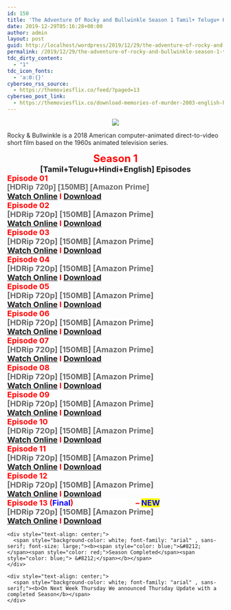 ```yaml
---
id: 150
title: 'The Adventure Of Rocky and Bullwinkle Season 1 Tamil+ Telugu+ Hindi+ English Episodes [Amazon Prime Tamil]'
date: 2019-12-29T05:16:28+00:00
author: admin
layout: post
guid: http://localhost/wordpress/2019/12/29/the-adventure-of-rocky-and-bullwinkle-season-1-tamil-telugu-hindi-english-episodes-amazon-prime-tamil/
permalink: /2019/12/29/the-adventure-of-rocky-and-bullwinkle-season-1-tamil-telugu-hindi-english-episodes-amazon-prime-tamil/
tdc_dirty_content:
  - "1"
tdc_icon_fonts:
  - 'a:0:{}'
cyberseo_rss_source:
  - https://themoviesflix.co/feed/?paged=13
cyberseo_post_link:
  - https://themoviesflix.co/download-memories-of-murder-2003-english-hindi-480p-720p-1080p/
---
```

<div dir="ltr" style="text-align: left;" trbidi="on">
  <div class="separator" style="clear: both; text-align: center;">
    <a href="https://3.bp.blogspot.com/-FYd8USbGu2I/XKXeAEQTUmI/AAAAAAAAAbo/tZ3S4gDnS2YvzEwKvhSvakcYK61vhxwkACLcBGAs/s1600/91T2m-aEOIL._RI_.jpg" imageanchor="1" style="margin-left: 1em; margin-right: 1em;"><img border="0" data-original-height="768" data-original-width="1024" src="https://3.bp.blogspot.com/-FYd8USbGu2I/XKXeAEQTUmI/AAAAAAAAAbo/tZ3S4gDnS2YvzEwKvhSvakcYK61vhxwkACLcBGAs/s1600/91T2m-aEOIL._RI_.jpg" /></a>
  </div>
  
  <h3 class="bNg8Rb" style="background-color: white; clip: rect(1px, 1px, 1px, 1px); color: #222222; font-family: arial, sans-serif; font-size: medium; font-weight: normal; height: 1px; margin: 0px; overflow: hidden; padding: 0px; position: absolute; white-space: nowrap; width: 1px; z-index: -1000;">
    Description
  </h3>
  
  <p>
    <span style="background-color: white; color: #222222; font-family: "arial" , sans-serif; font-size: x-small;">Rocky & Bullwinkle is a 2018 American computer-animated direct-to-video short film based on the 1960s animated television series.</span>
  </p>
  
  <div style="text-align: center;">
    <span style="background-color: white; font-family: "arial" , sans-serif;"><b><span style="color: red; font-size: x-large;">Season 1</span></b></span>
  </div>
  
  <div style="text-align: center;">
    <span style="background-color: white; font-family: "arial" , sans-serif;"><b><span style="font-size: large;">[Tamil+Telugu+Hindi+English] Episodes</span></b></span>
  </div>
  
  <div style="text-align: left;">
    <span style="background-color: white; font-family: "arial" , sans-serif;"><b><span style="color: red; font-size: large;">Episode 01</span></b></span><br /><b style="font-family: arial, sans-serif;"><span style="color: #666666; font-size: large;">[HDRip 720p] [150MB] [Amazon Prime]</span></b>
  </div>
  
  <div style="text-align: left;">
    <span style="background-color: white; font-family: "arial" , sans-serif;"><b><span style="color: red; font-size: large;"><a href="https://toonnetworktamilvideos.blogspot.com/p/rocky-and-bullwinkle-2018-s01e01.html">Watch Online</a> I <a href="https://drive.google.com/file/d/1ZNc_GmTCO6eXFobOvgbkU8JJ7sqwOsih/view">Download</a></span></b></span>
  </div>
  
  <div style="text-align: left;">
    <span style="font-family: "arial" , sans-serif;"><b><span style="background-color: white; color: red; font-size: large;">Episode 02</span></b></span>
  </div>
  
  <div style="text-align: left;">
    <span style="background-color: white; font-family: "arial" , sans-serif;"><b><span style="color: #666666; font-size: large;">[HDRip 720p] [150MB] [Amazon Prime]</span></b></span>
  </div>
  
  <div style="text-align: left;">
    <span style="background-color: white; font-family: "arial" , sans-serif;"><b><span style="color: red; font-size: large;"><a href="https://toonnetworktamilvideos.blogspot.com/p/rocky-and-bullwinkle-2018-s01e02.html">Watch Online</a> I <a href="https://drive.google.com/file/d/14j4Zskzi55oZ0K_QHuQoKgHgxGOqAzBI/view">Download</a></span></b></span>
  </div>
  
  <div style="text-align: left;">
    <span style="font-family: "arial" , sans-serif;"><b><span style="background-color: white; color: red; font-size: large;">Episode 03</span></b></span>
  </div>
  
  <div style="text-align: left;">
    <span style="background-color: white; font-family: "arial" , sans-serif;"><b><span style="color: #666666; font-size: large;">[HDRip 720p] [150MB] [Amazon Prime]</span></b></span>
  </div>
  
  <div style="text-align: left;">
    <span style="background-color: white; font-family: "arial" , sans-serif;"><b><span style="color: red; font-size: large;"><a href="https://toonnetworktamilvideos.blogspot.com/p/rocky-and-bullwinkle-2018-s01e03.html">Watch Online</a> I <a href="https://drive.google.com/file/d/1HU_BxXN42fz5R__eC_DtL2J10x8De397/view">Download</a></span></b></span>
  </div>
  
  <div style="text-align: left;">
    <span style="font-family: "arial" , sans-serif;"><b><span style="background-color: white; color: red; font-size: large;">Episode 04</span></b></span>
  </div>
  
  <div style="text-align: left;">
    <span style="background-color: white; font-family: "arial" , sans-serif;"><b><span style="color: #666666; font-size: large;">[HDRip 720p] [150MB] [Amazon Prime]</span></b></span>
  </div>
  
  <div style="text-align: left;">
    <span style="background-color: white; font-family: "arial" , sans-serif;"><b><span style="color: red; font-size: large;"><a href="https://toonnetworktamilvideos.blogspot.com/p/rocky-and-bullwinkle-2018-s01e04.html">Watch Online</a> I <a href="https://drive.google.com/file/d/1VA0BaSku43A4WQuSNe3RuX7UOwJgh1KV/view">Download</a></span></b></span>
  </div>
  
  <div style="text-align: left;">
    <span style="font-family: "arial" , sans-serif;"><b><span style="background-color: white; color: red; font-size: large;">Episode 05</span></b></span>
  </div>
  
  <div style="text-align: left;">
    <span style="background-color: white; font-family: "arial" , sans-serif;"><b><span style="color: #666666; font-size: large;">[HDRip 720p] [150MB] [Amazon Prime]</span></b></span>
  </div>
  
  <div style="text-align: left;">
    <span style="background-color: white; font-family: "arial" , sans-serif;"><b><span style="color: red; font-size: large;"><a href="https://toonnetworktamilvideos.blogspot.com/p/rocky-and-bullwinkle-2018-s01e05.html">Watch Online</a> I <a href="https://drive.google.com/file/d/1So34LehyCaaV-ZyqG4sUGqqXmarKkmxZ/view">Download</a></span></b></span>
  </div>
  
  <div style="text-align: left;">
    <span style="font-family: "arial" , sans-serif;"><b><span style="background-color: white; color: red; font-size: large;">Episode 06</span></b></span>
  </div>
  
  <div style="text-align: left;">
    <span style="background-color: white; font-family: "arial" , sans-serif;"><b><span style="color: #666666; font-size: large;">[HDRip 720p] [150MB] [Amazon Prime]</span></b></span>
  </div>
  
  <div style="text-align: left;">
    <span style="background-color: white; font-family: "arial" , sans-serif;"><b><span style="color: red; font-size: large;"><a href="https://toonnetworktamilvideos.blogspot.com/p/rocky-and-bullwinkle-2018-s01e06.html">Watch Online</a> I <a href="https://drive.google.com/file/d/1uSNJ_rTV0sQfRPs-_gUjy95XTfm267Hf/view">Download</a></span></b></span>
  </div>
  
  <div style="text-align: left;">
    <span style="font-family: "arial" , sans-serif;"><b><span style="background-color: white; color: red; font-size: large;">Episode 07</span></b></span>
  </div>
  
  <div style="text-align: left;">
    <span style="background-color: white; font-family: "arial" , sans-serif;"><b><span style="color: #666666; font-size: large;">[HDRip 720p] [150MB] [Amazon Prime]</span></b></span>
  </div>
  
  <div style="text-align: left;">
    <span style="background-color: white; font-family: "arial" , sans-serif;"><b><span style="color: red; font-size: large;"><a href="https://toonnetworktamilvideos.blogspot.com/p/rocky-and-bullwinkle-2018-s01e07.html">Watch Online</a> I <a href="https://drive.google.com/file/d/1D70sOQUMGSntrqbpYwcdnw-fIeNlwCUM/view">Download</a></span></b></span>
  </div>
  
  <div style="text-align: left;">
    <span style="font-family: "arial" , sans-serif;"><b><span style="background-color: white; color: red; font-size: large;">Episode 08</span></b></span>
  </div>
  
  <div style="text-align: left;">
    <span style="background-color: white; font-family: "arial" , sans-serif;"><b><span style="color: #666666; font-size: large;">[HDRip 720p] [150MB] [Amazon Prime]</span></b></span>
  </div>
  
  <div style="text-align: left;">
    <span style="background-color: white; font-family: "arial" , sans-serif;"><b><span style="color: red; font-size: large;"><a href="https://toonnetworktamilvideos.blogspot.com/p/rocky-and-bullwinkle-2018-s01e08.html">Watch Online</a> I <a href="https://drive.google.com/file/d/1m17QQgXdhHJLYqS8nQzGkDHIAbaQF1DW/view">Download</a></span></b></span>
  </div>
  
  <div style="text-align: left;">
    <span style="font-family: "arial" , sans-serif;"><b><span style="background-color: white; color: red; font-size: large;">Episode 09</span></b></span>
  </div>
  
  <div style="text-align: left;">
    <span style="background-color: white; font-family: "arial" , sans-serif;"><b><span style="color: #666666; font-size: large;">[HDRip 720p] [150MB] [Amazon Prime]</span></b></span>
  </div>
  
  <div style="text-align: left;">
    <span style="background-color: white; font-family: "arial" , sans-serif;"><b><span style="color: red; font-size: large;"><a href="https://drive.google.com/open?id=19WLUAGwKv9OeuU5kR08EvtRwAMgVTogD">Watch Online</a> I <a href="https://drive.google.com/open?id=19WLUAGwKv9OeuU5kR08EvtRwAMgVTogD">Download</a></span></b></span>
  </div>
  
  <div style="text-align: left;">
    <span style="font-family: "arial" , sans-serif;"><b><span style="background-color: white; color: red; font-size: large;">Episode 10</span></b></span>
  </div>
  
  <div style="text-align: left;">
    <span style="background-color: white; font-family: "arial" , sans-serif;"><b><span style="color: #666666; font-size: large;">[HDRip 720p] [150MB] [Amazon Prime]</span></b></span>
  </div>
  
  <div style="text-align: left;">
    <span style="background-color: white; font-family: "arial" , sans-serif;"><b><span style="color: red; font-size: large;"><a href="https://toonnetworktamilvideos.blogspot.com/p/rocky-and-bullwinkle-2018-s01e10.html">Watch Online</a> I <a href="https://drive.google.com/file/d/1V6o3GMr-QgGVxswJQVzSMIihk1khQVBa/view">Download</a></span></b></span>
  </div>
  
  <div style="text-align: left;">
    <span style="font-family: "arial" , sans-serif;"><b><span style="background-color: white; color: red; font-size: large;">Episode 11</span></b></span>
  </div>
  
  <div style="text-align: left;">
    <span style="background-color: white; font-family: "arial" , sans-serif;"><b><span style="color: #666666; font-size: large;">[HDRip 720p] [150MB] [Amazon Prime]</span></b></span>
  </div>
  
  <div style="text-align: left;">
    <span style="background-color: white; font-family: "arial" , sans-serif;"><b><span style="color: red; font-size: large;"><a href="https://toonnetworktamilvideos.blogspot.com/p/rocky-and-bullwinkle-2018-s01e11.html">Watch Online</a> I <a href="https://drive.google.com/file/d/1GE4QXeKfW-i0XVoaaoJtX6BnRe5lA-pZ/view">Download</a></span></b></span>
  </div>
  
  <div style="text-align: left;">
    <span style="font-family: "arial" , sans-serif;"><b><span style="background-color: white; color: red; font-size: large;">Episode 12</span></b></span>
  </div>
  
  <div style="text-align: left;">
    <span style="background-color: white; font-family: "arial" , sans-serif;"><b><span style="color: #666666; font-size: large;">[HDRip 720p] [150MB] [Amazon Prime]</span></b></span>
  </div>
  
  <div style="text-align: left;">
    <span style="background-color: white; font-family: "arial" , sans-serif;"><b><span style="color: red; font-size: large;"><a href="https://toonnetworktamilvideos.blogspot.com/p/rocky-and-bullwinkle-2018-s01e12.html">Watch Online</a> I <a href="https://drive.google.com/file/d/1ePniViwA5Pi_wOsuCpZhLk_0sZ7ZtoXu/view">Download</a></span></b></span>
  </div>
  
  <div style="text-align: left;">
    <span style="font-family: "arial" , sans-serif;"><b><span style="background-color: white; color: red; font-size: large;">Episode 13 (</span><span style="background-color: white; color: blue; font-size: large;">Final</span><span style="background-color: white; color: red; font-size: large;">)&nbsp; &nbsp; &nbsp; &nbsp; &nbsp; &nbsp; &nbsp; &nbsp; &nbsp; &nbsp; &nbsp; &nbsp; &nbsp; &nbsp; &nbsp; &nbsp; &nbsp; &#8211; </span><span style="background-color: yellow; color: blue; font-size: large;">NEW</span></b></span>
  </div>
  
  <div style="text-align: left;">
    <span style="background-color: white; font-family: "arial" , sans-serif;"><b><span style="color: #666666; font-size: large;">[HDRip 720p] [150MB] [Amazon Prime]</span></b></span>
  </div>
  
  <div style="text-align: left;">
    <span style="background-color: white; font-family: "arial" , sans-serif;"><b><span style="color: red; font-size: large;"><a href="https://toonnetworktamilvideos.blogspot.com/p/rocky-and-bullwinkle-2018-s01e13final.html">Watch Online</a> I <a href="https://drive.google.com/file/d/1VhD8gHxO2rF6D3HWjl1gV3QVty25Rj_T/view">Download</a></span></b></span></p> 
    
    <div style="text-align: center;">
      <span style="background-color: white; font-family: "arial" , sans-serif; font-size: large;"><b><span style="color: blue;">&#8212; </span><span style="color: red;">Season Completed</span><span style="color: blue;"> &#8212;</span></b></span>
    </div>
    
    <div style="text-align: center;">
      <span style="background-color: white; font-family: "arial" , sans-serif;"><b>On Next Week Thursday We announced Thursday Update with a completed Season</b></span>
    </div>
  </div>
</div>